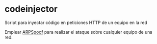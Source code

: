 # codeinjector
Script para inyectar código en peticiones HTTP de un equipo en la red

Emplear [ARPSpoof](https://github.com/juliospau/arpspoof) para realizar el ataque sobre cualquier equipo de una red.

